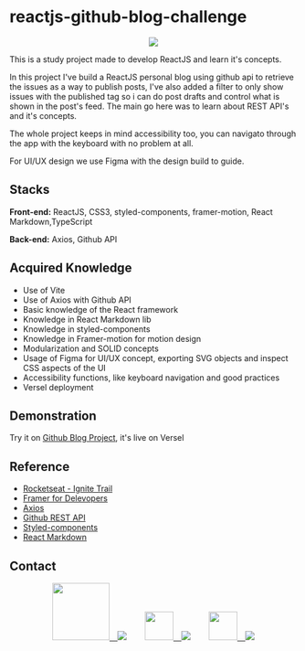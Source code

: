 # reactjs-github-blog-challenge

<p align="center">
 <img src="https://user-images.githubusercontent.com/60658855/185819317-2631a8b7-4b05-48f3-98a6-6460b304fcf8.gif" align="center"/>
</p>

This is a study project made to develop ReactJS and learn it's concepts.

In this project I've build a ReactJS personal blog using github api to retrieve the issues as a way to publish posts, I've also added
a filter to only show issues with the published tag so i can do post drafts and control what is shown in the post's feed. The main go here was to learn about REST API's
and it's concepts.

The whole project keeps in mind accessibility too, you can navigato through the app with the keyboard with no problem at all.

For UI/UX design we use Figma with the design build to guide.


## Stacks

**Front-end:** ReactJS, CSS3, styled-components, framer-motion, React Markdown,TypeScript

**Back-end:** Axios, Github API

## Acquired Knowledge

- Use of Vite
- Use of Axios with Github API
- Basic knowledge of the React framework 
- Knowledge in React Markdown lib
- Knowledge in styled-components
- Knowledge in Framer-motion for motion design
- Modularization and SOLID concepts
- Usage of Figma for UI/UX concept, exporting SVG objects and inspect CSS aspects of the UI
- Accessibility functions, like keyboard navigation and good practices
- Versel deployment

## Demonstration

Try it on [Github Blog Project](https://github-blog-project.vercel.app), it's live on Versel


## Reference

 - [Rocketseat - Ignite Trail](https://www.rocketseat.com.br/ignite)
 - [Framer for Delevopers](https://www.framer.com/docs/)
 - [Axios](https://axios-http.com/ptbr/docs/intro)
 - [Github REST API](https://docs.github.com/pt/rest)
 - [Styled-components](https://styled-components.com/docs)
 - [React Markdown](https://github.com/remarkjs/react-markdown)


## Contact
<div align="center">
<a href="www.fiverr.com/rafelis"><img src="https://user-images.githubusercontent.com/60658855/173694257-fb708c62-1ea4-4cac-8e4b-a4a9fd0f327d.svg" width=100/>&emsp;<img src="https://img.shields.io/badge/Fiverr-gree"/></a>&emsp;&emsp;
<a href="mailto:rafaelheros80@gmail.com"><img src="https://user-images.githubusercontent.com/60658855/173694529-46008a39-4803-4062-abea-62cc75fbfbe6.svg" width=50/>&emsp;<img src="https://img.shields.io/badge/Gmail-red"/></a>&emsp;&emsp;
<a href="https://www.linkedin.com/in/rafael-heros-almeida-4bbb2915b"><img src="https://user-images.githubusercontent.com/60658855/173696050-8e9fd0b4-0834-42e4-bc2c-20c88b718354.png" width=50/>&emsp;<img src="https://img.shields.io/badge/LinkedIn-016FAA""/></a>
</div>

